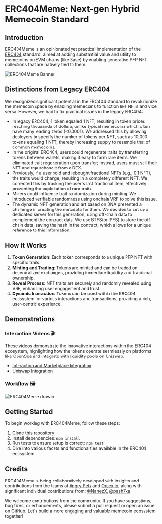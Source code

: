 # ERC404Meme: Next-gen Hybrid Memecoin Standard

## Introduction

ERC404Meme is an opinionated yet practical implementation of the [ERC404](https://github.com/Pandora-Labs-Org/erc404) standard, aimed at adding substantial value and utility to memecoins on EVM chains (like Base) by enabling generative PFP NFT collections that are natively tied to them.

![ERC404Meme Banner](https://github.com/user-attachments/assets/be192c87-8b00-4854-aeab-d95f0c0cfbc9)

## Distinctions from Legacy ERC404

We recognized significant potential in the ERC404 standard to revolutionize the memecoin space by enabling memecoins to function like NFTs and vice versa.
However, we had to fix practical issues in the legacy ERC404:

- In legacy ERC404, 1 token equaled 1 NFT, resulting in token prices reaching thousands of dollars, unlike typical memecoins which often have many leading zeros (<0.0001). We addressed this by allowing deployers to specify the number of tokens per NFT, such as 10,000 tokens equaling 1 NFT, thereby increasing supply to resemble that of common memecoins.
- In the original ERC404, users could regenerate traits by transferring tokens between wallets, making it easy to farm rare items. We eliminated trait regeneration upon transfer; instead, users must sell their NFT and repurchase it from a DEX.
- Previously, if a user sold and rebought fractional NFTs (e.g., 0.1 NFT), the traits would change, resulting in a completely different NFT. We corrected this by tracking the user's last fractional item, effectively preventing the exploitation of rare traits.
- Miners could influence trait randomization during minting. We introduced verifiable randomness using onchain VRF to solve this issue.
- The dynamic NFT generation and art based on DNA presented a challenge in creating the metadata for them. We decided to set up a dedicated server for this generation, using off-chain data to complement the contract data. We use BTFS(or IPFS)  to store the off-chain data, saving the hash in the contract, which allows for a unique reference to this information.

## How It Works

1. **Token Generation**: Each token corresponds to a unique PFP NFT with specific traits.
2. **Minting and Trading**: Tokens are minted and can be traded on decentralized exchanges, providing immediate liquidity and fractional ownership.
3. **Reveal Process**: NFT traits are securely and randomly revealed using VRF, enhancing user engagement and trust.
4. **Dynamic Interaction**: Tokens can be used within the ERC404 ecosystem for various interactions and transactions, providing a rich, user-centric experience.

## Demonstrations

### Interaction Videos 🎬

These videos demonstrate the innovative interactions within the ERC404 ecosystem, highlighting how the tokens operate seamlessly on platforms like OpenSea and integrate with liquidity pools on Uniswap.

- [Interaction and Marketplace Integration](https://www.loom.com/share/d4734907d6ef468b87333252ff399935)
- [Uniswap Integration](https://www.loom.com/share/99e7f5ddd70a45f18e8baac79f5e9dbb)

### Workflow 🖼️

![ERC404Meme drawio](https://github.com/ordex-io/ERC404Meme/assets/81595884/abb414de-581c-4651-b57a-35bca117752d)

## Getting Started

To begin working with ERC404Meme, follow these steps:

1. Clone this repository
2. Install dependencies: `npm install`
3. Run tests to ensure setup is correct: `npm test`
4. Dive into various facets and functionalities available in the ERC404 ecosystem.

## Credits

ERC404Meme is being collaboratively developed with insights and contributions from the teams at [Angry Pets](https://x.com/AngryPetsMeme) and [Ordex.io](https://x.com/ordex_io), along with significant individual contributions from: [@NanezX](https://github.com/NanezX), [@pash7ka](https://github.com/pash7ka)

We welcome contributions from the community. If you have suggestions, bug fixes, or enhancements, please submit a pull request or open an issue on GitHub. Let's build a more engaging and valuable memecoin ecosystem together!
